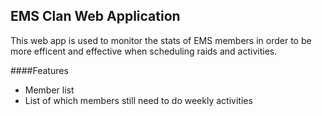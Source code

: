 EMS Clan Web Application
---

This web app is used to monitor the stats of EMS members in order to be more efficent and effective when scheduling raids and activities. 


####Features
- Member list
- List of which members still need to do weekly activities
